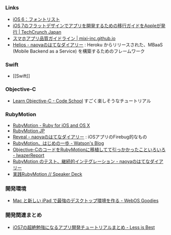 
### Links
- [iOS 6：フォントリスト](http://support.apple.com/kb/HT5484?viewlocale=ja_JP&locale=ja_JP)
- [iOS 7のフラットデザインでアプリを開発するための移行ガイドをAppleが発行 | TechCrunch Japan](http://jp.techcrunch.com/2013/06/11/20130610apple-publishes-ios-7-transition-guide-to-help-developers-adopt-flat-design/)
- [スマホアプリ品質ガイドライン | mixi-inc.github.io](http://mixi-inc.github.io/guidelines/qa/smartphone/guideline.html)
- [Helios - naoyaのはてなダイアリー](http://d.hatena.ne.jp/naoya/20130912/1378963649)
: Heroku からリリースされた、MBaaS (Mobile Backend as a Service) を構築するためのフレームワーク

### Swift
- [[Swift]]

### Objective-C
- [Learn Objective-C - Code School](https://www.codeschool.com/courses/try-objective-c) すごく楽しそうなチュートリアル

### RubyMotion
- [RubyMotion - Ruby for iOS and OS X](http://www.rubymotion.com/)
- [RubyMotion JP](http://rubymotion.jp/)
- [Reveal - naoyaのはてなダイアリー](http://d.hatena.ne.jp/naoya/20130604/1370327853)
: iOSアプリのFirebug的なもの
- [RubyMotion、はじめの一歩 - Watson's Blog](http://watson1978.github.io/blog/2012/05/03/first-step-in-rubymotion_ja/)
- [Objective-CのコードをRubyMotionに移植してて引っかかったこといろいろ - IwazerReport](http://www.iwazer.com/~iwazawa/diary/2012/12/translate-objective-c-to-rubymotion.html)
- [RubyMotion のテスト、継続的インテグレーション - naoyaのはてなダイアリー](http://d.hatena.ne.jp/naoya/20130627/1372325650)
- [実践RubyMotion // Speaker Deck](https://speakerdeck.com/naoya/shi-jian-rubymotion)

### 開発環境
- [Mac と新しい iPad で最強のデスクトップ環境を作る - WebOS Goodies](http://webos-goodies.jp/archives/perfect_desktop_with_Mac_and_ipad.html)

### 開発関連まとめ
- [iOS7の超絶勉強になるアプリ開発チュートリアルまとめ - Less is Best](http://yss44.hatenablog.com/entry/2014/01/20/194343)
